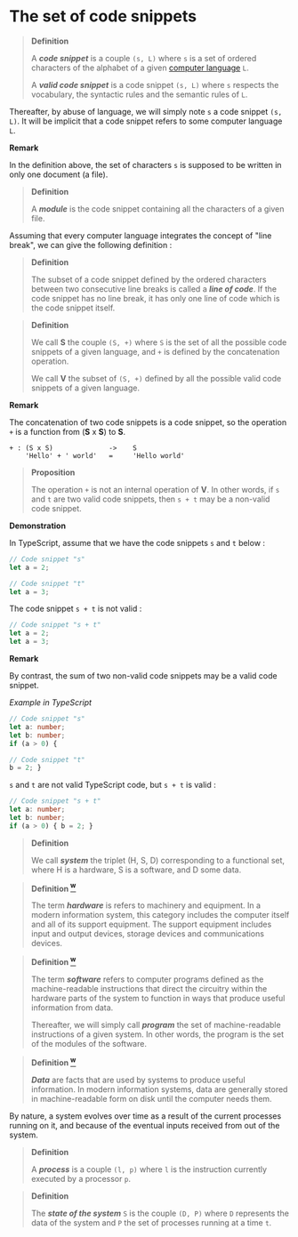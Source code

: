 # The set of code snippets

> **Definition**
>
> A ***code snippet*** is a couple `(s, L)` where `s` is a set of ordered characters of the alphabet of a given [computer language](https://en.wikipedia.org/wiki/Computer_language) `L`.
>
> A ***valid code snippet*** is a code snippet `(s, L)` where `s` respects the vocabulary, the syntactic rules and the semantic rules of `L`.

Thereafter, by abuse of language, we will simply note `s` a code snippet `(s, L)`. It will be implicit that a code snippet refers to some computer language `L`.

**Remark**

In the definition above, the set of characters `s` is supposed to be written in only one document (a file).

> **Definition**
>
> A ***module*** is the code snippet containing all the characters of a given file.

Assuming that every computer language integrates the concept of "line break", we can give the following definition :

> **Definition**
>
> The subset of a code snippet defined by the ordered characters between two consecutive line breaks is called a ***line of code***. If the code snippet has no line break, it has only one line of code which is the code snippet itself.


> **Definition**
>
> We call **S** the couple `(S, +)` where `S` is the set of all the possible code snippets of a given language, and `+` is defined by the concatenation operation.
>
> We call **V** the subset of `(S, +)` defined by all the possible valid code snippets of a given language.

**Remark**

The concatenation of two code snippets is a code snippet, so the operation `+` is a function from (**S** x **S**) to **S**.
```
+ : (S x S)              ->    S
    'Hello' + ' world'   =     'Hello world'
```

> **Proposition**
>
> The operation `+` is not an internal operation of **V**. In other words, if `s` and `t` are two valid code snippets, then `s + t` may be a non-valid code snippet.
>
**Demonstration**

In TypeScript, assume that we have the code snippets `s` and `t` below :

```ts
// Code snippet "s"
let a = 2;

// Code snippet "t"
let a = 3;
```

The code snippet `s + t` is not valid :
```ts
// Code snippet "s + t"
let a = 2;
let a = 3;
```
**Remark**

By contrast, the sum of two non-valid code snippets may be a valid code snippet.

*Example in TypeScript*

```ts
// Code snippet "s"
let a: number;
let b: number;
if (a > 0) {

// Code snippet "t"
b = 2; }
```
`s` and `t` are not valid TypeScript code, but `s + t` is valid :

```ts
// Code snippet "s + t"
let a: number;
let b: number;
if (a > 0) { b = 2; }
```




> **Definition**
>
> We call ***system*** the triplet (H, S, D) corresponding to a functional set, where H is a hardware, S is a software, and D some data.


> **Definition [<sup>w</sup>](https://en.wikipedia.org/wiki/Information_system)**
>
> The term ***hardware*** is refers to machinery and equipment. In a modern information system, this category includes the computer itself and all of its support equipment. The support equipment includes input and output devices, storage devices and communications devices.

> **Definition [<sup>w</sup>](https://en.wikipedia.org/wiki/Information_system)**
>
> The term ***software*** refers to computer programs defined as the machine-readable instructions that direct the circuitry within the hardware parts of the system to function in ways that produce useful information from data.
>
> Thereafter, we will simply call ***program*** the set of machine-readable instructions of a given system. In other words, the program is the set of the modules of the software.

> **Definition [<sup>w</sup>](https://en.wikipedia.org/wiki/Information_system)**
>
> ***Data*** are facts that are used by systems to produce useful information. In modern information systems, data are generally stored in machine-readable form on disk until the computer needs them.

By nature, a system evolves over time as a result of the current processes running on it, and because of the eventual inputs received from out of the system.

> **Definition**
>
> A ***process*** is a couple `(l, p)` where `l` is the instruction currently executed by a processor `p`.


> **Definition**
>
> The ***state of the system*** `S` is the couple `(D, P)` where `D` represents the data of the system and `P` the set of processes running at a time `t`.



